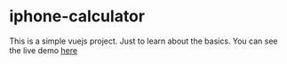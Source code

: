 # iphone-calculator

This is a simple vuejs project. Just to learn about the basics. You can see the live demo [here](https://iphone-calculator.elc0mpa.me/)
